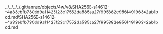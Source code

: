 ../../../../.git/annex/objects/4w/v8/SHA256E-s14612--4a33ebfb730dd9a11425f23c17552da585aa27f995382e956149196342ab1bcd.md/SHA256E-s14612--4a33ebfb730dd9a11425f23c17552da585aa27f995382e956149196342ab1bcd.md